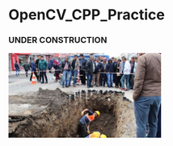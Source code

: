 # OpenCV_CPP_Practice

### UNDER CONSTRUCTION ###

<img src="./insaat.jpg"  height ="40%" width="60%">